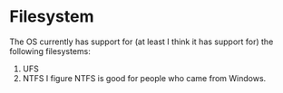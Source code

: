 # Filesystem
The OS currently has support for (at least I think it has support for) the following filesystems:
1. UFS
2. NTFS
I figure NTFS is good for people who came from Windows.
